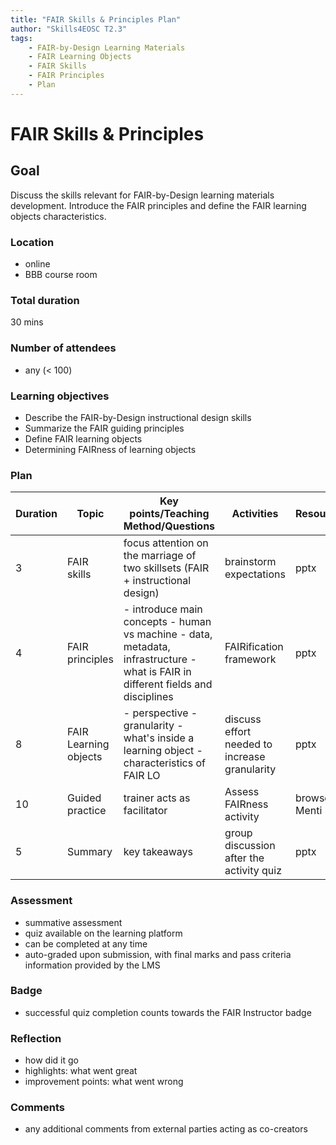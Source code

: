 ```yaml
---
title: "FAIR Skills & Principles Plan"
author: "Skills4EOSC T2.3"
tags: 
    - FAIR-by-Design Learning Materials
    - FAIR Learning Objects
    - FAIR Skills
    - FAIR Principles
    - Plan
---
```


# FAIR Skills & Principles

## Goal

Discuss the skills relevant for FAIR-by-Design learning materials development. Introduce the FAIR principles and define the FAIR learning objects characteristics.

### Location
- online
- BBB course room

### Total duration
30 mins

### Number of attendees
- any (< 100)

### Learning objectives
- Describe the FAIR-by-Design instructional design skills
- Summarize the FAIR guiding principles
- Define FAIR learning objects
- Determining FAIRness of learning objects 

### Plan
| **Duration** | **Topic**             | **Key points/Teaching Method/Questions**                                                                                         | **Activities**                                | **Resources**  |
|--------------|-----------------------|----------------------------------------------------------------------------------------------------------------------------------|-----------------------------------------------|----------------|
| 3            | FAIR skills           | focus attention on the marriage of two skillsets  (FAIR + instructional design)                                                  | brainstorm expectations                       | pptx           |
| 4            | FAIR principles       | - introduce main concepts - human vs machine - data, metadata, infrastructure - what is FAIR in different fields and disciplines | FAIRification framework                       | pptx           |
| 8            | FAIR Learning objects | - perspective - granularity  - what's inside a learning object - characteristics of FAIR LO                                      | discuss effort needed to increase granularity | pptx           |
| 10           | Guided practice       | trainer acts as facilitator                                                                                                      | Assess FAIRness activity                      | browser, Menti |
| 5            | Summary               | key takeaways                                                                                                                    | group discussion after the activity quiz      | pptx           |

### Assessment
- summative assessment
- quiz available on the learning platform
- can be completed at any time
- auto-graded upon submission, with final marks and pass criteria information provided by the LMS

### Badge
- successful quiz completion counts towards the FAIR Instructor badge

### Reflection
- how did it go
- highlights: what went great
- improvement points: what went wrong

### Comments
- any additional comments from external parties acting as co-creators